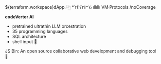${terraform.workspace}dApp_⿻
*𐌕𐌄𐌔𐌕𐌉𐌍Ᏽ ıllıllı VM·Protocols
/noCoverage



__codeVerter AI__
*  pretrained ultrathin LLM orcestration
*  35 programming languages
*  SQL architecture
*  shell input 💉


JS Bin: 
An open source collaborative web development and debugging tool 🚯
